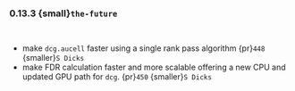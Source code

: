 ### 0.13.3 {small}`the-future`

```{rubric} Features
```


```{rubric} Performance
```
* make `dcg.aucell` faster using a single rank pass algorithm {pr}`448` {smaller}`S Dicks`
* make FDR calculation faster and more scalable offering a new CPU and updated GPU path for `dcg`. {pr}`450` {smaller}`S Dicks`


```{rubric} Bug fixes
```

```{rubric} Misc
```
